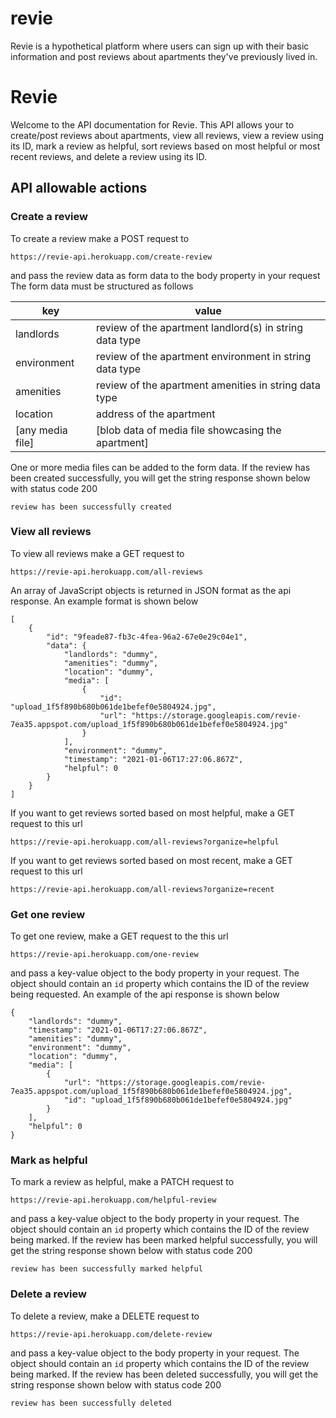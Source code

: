 # revie
Revie is a hypothetical platform where users can sign up with their basic information and post reviews about apartments they've previously lived in.

# Revie

  Welcome to the API documentation for Revie. This API allows your to create/post reviews about apartments, view all reviews, view a review using its ID, mark a review as helpful, sort reviews based on most helpful or most recent reviews, and delete a review using its ID.

## API allowable actions

### Create a review
  To create a review make a POST request to 
  ```
  https://revie-api.herokuapp.com/create-review
  ```
  and pass the review data as form data to the body property in your request
  The form data must be structured as follows
  
  | key | value |
  | ------------- | ------------- |
  | landlords | review of the apartment landlord(s) in string data type |
  | environment | review of the apartment environment in string data type |
  | amenities | review of the apartment amenities in string data type |
  | location | address of the apartment |
  | [any media file] | [blob data of media file showcasing the apartment] |
  
  One or more media files can be added to the form data.
  If the review has been created successfully, you will get the string response shown below with status code 200
  ```
  review has been successfully created
  ```
  
### View all reviews
To view all reviews make a GET request to 
```
https://revie-api.herokuapp.com/all-reviews
```
An array of JavaScript objects is returned in JSON format as the api response. An example format is shown below
```
[
    {
        "id": "9feade87-fb3c-4fea-96a2-67e0e29c04e1",
        "data": {
            "landlords": "dummy",
            "amenities": "dummy",
            "location": "dummy",
            "media": [
                {
                    "id": "upload_1f5f890b680b061de1befef0e5804924.jpg",
                    "url": "https://storage.googleapis.com/revie-7ea35.appspot.com/upload_1f5f890b680b061de1befef0e5804924.jpg"
                }
            ],
            "environment": "dummy",
            "timestamp": "2021-01-06T17:27:06.867Z",
            "helpful": 0
        }
    }
]
```
If you want to get reviews sorted based on most helpful, make a GET request to this url
```
https://revie-api.herokuapp.com/all-reviews?organize=helpful
```
If you want to get reviews sorted based on most recent, make a GET request to this url
```
https://revie-api.herokuapp.com/all-reviews?organize=recent
```

### Get one review
To get one review, make a GET request to the this url
```
https://revie-api.herokuapp.com/one-review
```
and pass a key-value object to the body property in your request. The object should contain an `id` property which contains the ID of the review being requested.
An example of the api response is shown below
```
{
    "landlords": "dummy",
    "timestamp": "2021-01-06T17:27:06.867Z",
    "amenities": "dummy",
    "environment": "dummy",
    "location": "dummy",
    "media": [
        {
            "url": "https://storage.googleapis.com/revie-7ea35.appspot.com/upload_1f5f890b680b061de1befef0e5804924.jpg",
            "id": "upload_1f5f890b680b061de1befef0e5804924.jpg"
        }
    ],
    "helpful": 0
}
```

### Mark as helpful
To mark a review as helpful, make a PATCH request to 
```
https://revie-api.herokuapp.com/helpful-review
```
and pass a key-value object to the body property in your request. The object should contain an `id` property which contains the ID of the review being marked.
If the review has been marked helpful successfully, you will get the string response shown below with status code 200
```
review has been successfully marked helpful
```

### Delete a review

To delete a review, make a DELETE request to 
```
https://revie-api.herokuapp.com/delete-review
```
and pass a key-value object to the body property in your request. The object should contain an `id` property which contains the ID of the review being marked.
If the review has been deleted successfully, you will get the string response shown below with status code 200
```
review has been successfully deleted
```


